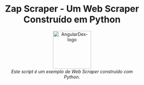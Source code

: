 <h1 align="center">Zap Scraper - Um Web Scraper Construído em Python</h1>
<p align="center">
  <img src="src/android-chrome-512x512.png" alt="AngularDex-logo" width="120px" height="120px"/>
  <br>
  <i>Este script é um exemplo de Web Scraper construído com
    <br>Python.</i>
  <br>
</p>

